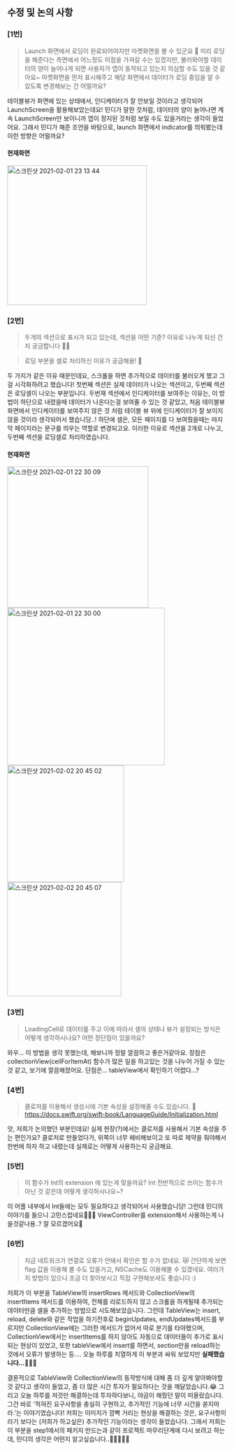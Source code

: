 ## 수정 및 논의 사항

### [1번]
> Launch 화면에서 로딩이 완료되어야지만 마켓화면을 볼 수 있군요 🤔
미리 로딩을 해준다는 측면에서 어느정도 이점을 가져갈 수는 있겠지만, 불러와야할 데이터의 양이 늘어나게 되면 사용자가 앱이 동작되고 있는지 의심할 수도 있을 것 같아요~
마켓화면을 먼저 표시해주고 해당 화면에서 데이터가 로딩 중임을 알 수 있도록 변경해보는 건 어떨까요?

테이블뷰가 화면에 있는 상태에서, 인디케이터가 잘 안보일 것이라고 생각되어 LaunchScreen을 활용해보았는데요!
민디가 말한 것처럼, 데이터의 양이 늘어나면 계속 LaunchScreen만 보이니까 앱이 정지된 것처럼 보일 수도 있을거라는 생각이 들었어요.
그래서 민디가 해준 조언을 바탕으로, launch 화면에서 indicator를 띄워봤는데 이런 방향은 어떨까요?

#### 현재화면
<img width="319" alt="스크린샷 2021-02-01 23 13 44" src="https://user-images.githubusercontent.com/49546979/106471919-7b120900-64e5-11eb-92ca-a64c3622e7f6.png">


### [2번]
> 두개의 섹션으로 표시가 되고 있는데, 섹션을 어떤 기준? 이유로 나누게 되신 건지 궁금합니다 🙋‍♀️

> 로딩 부분을 셀로 처리하신 이유가 궁금해용! 👀

두 가지가 같은 이유 때문인데요, 스크롤을 하면 추가적으로 데이터를 불러오게 했고 그걸 시각화하려고 했습니다!
첫번째 섹션은 실제 데이터가 나오는 섹션이고, 두번째 섹션은 로딩셀이 나오는 부분입니다.
두번재 섹션에서 인디케이터를 보여주는 이유는, 이 방법이 하단으로 내렸을때 데이터가 나온다는걸 보여줄 수 있는 것 같았고, 
처음 테이블뷰 화면에서 인디케이터를 보여주지 않은 것 처럼 테이블 뷰 위에 인디케이터가 잘 보이지 않을 것이라 생각되어서 했습니당..!
하단에 셀은, 모든 페이지를 다 보여줬을때는 마지막 페이지라는 문구를 띄우는 역할로 변경되고요.
이러한 이유로 섹션을 2개로 나누고, 두번째 섹션을 로딩셀로 처리하였습니다.

#### 현재화면
<img width="323" alt="스크린샷 2021-02-01 22 30 09" src="https://user-images.githubusercontent.com/49546979/106472024-9bda5e80-64e5-11eb-933c-20900482f343.png"><img width="360" alt="스크린샷 2021-02-01 22 30 00" src="https://user-images.githubusercontent.com/49546979/106472029-9d0b8b80-64e5-11eb-8687-a02f9b87f776.png">
<img width="267" alt="스크린샷 2021-02-02 20 45 02" src="https://user-images.githubusercontent.com/49546979/106595905-9d645f00-6597-11eb-994e-72c4b7833478.png"><img width="261" alt="스크린샷 2021-02-02 20 45 07" src="https://user-images.githubusercontent.com/49546979/106595907-9e958c00-6597-11eb-9600-6dc99f9478f1.png">



### [3번]
> LoadingCell로 데이터를 주고 이에 따라서 셀의 상태나 뷰가 설정되는 방식은 어떻게 생각하시나요? 어떤 장단점이 있을까요?

와우... 이 방법을 생각 못했는데, 해보니까 정말 깔끔하고 좋은거같아요.
장점은 collectionView(cellForItemAt) 함수가 많은 일을 하고있는 것을 나누어 가질 수 있는 것 같고, 보기에 깔끔해졌어요.
단점은... tableView에서 확인하기 어렵다...?

### [4번]
> 클로저를 이용해서 생성시에 기본 속성을 설정해줄 수도 있습니다. 🦖
https://docs.swift.org/swift-book/LanguageGuide/Initialization.html

앗, 저희가 논의했던 부분인데요! 실제 현장(?)에서는 클로저를 사용해서 기본 속성을 주는 편인가요?
클로저로 만들었다가, 위쪽이 너무 헤비해보이고 또 따로 제약을 줘야해서 한번에 하자 하고 내렸는데 실제로는 어떻게 사용하는지 궁금해요.

### [5번]
> 이 함수가 Int의 extension 에 있는게 맞을까요? Int 전반적으로 쓰이는 함수가 아닌 것 같은데 어떻게 생각하시나요~?

이 어플 내부에서 Int들에는 모두 필요하다고 생각되어서 사용했습니당! 그런데 민디의 이야기를 들으니 고민스럽네요🤦🏻‍♀️
ViewController를 extension해서 사용하는게 나을것같나용..? 잘 모르겠어요🤨

### [6번]
> 지금 네트워크가 연결로 오류가 안돼서 확인은 할 수가 없네요. 😿 간단하게 보면 flag 값을 이용해 볼 수도 있을거고, NSCache도 이용해볼 수 있겠네요. 여러가지 방법이 있으니 조금 더 찾아보시고 직접 구현해보셔도 좋습니다 :)

저희가 이 부분을 TableView의 insertRows 메서드와 CollectionView의 insertItems 메서드를 이용하여, 전체를 리로드하지 않고 스크롤을 하게될때 추가되는 데이터만큼 셀을 추가하는 방법으로 시도해보았습니다. 
그런데 TableView는 insert, reload, delete와 같은 작업을 하기전후로 beginUpdates, endUpdates메서드를 부르지만 CollectionView에는 그러한 메서드가 없어서 따로 분기를 타야했으며,
CollectionView에서는 insertItems를 하지 않아도 자동으로 데이터들이 추가로 표시되는 현상이 있었고,
또한 tableView에서 insert를 하면서, section만을 reload하는 것에서 오류가 발생하는 등.... 오늘 하루를 치열하게 이 부분과 싸워 보았지만 __실패했습니다...🤦🏻‍♀️__

결론적으로 TableView와 CollectionView의 동작방식에 대해 좀 더 깊게 알아봐야할 것 같다고 생각이 들었고, 좀 더 많은 시간 투자가 필요하다는 것을 깨달았습니다.😂
그리고 오늘 하루를 저것만 해결하는데 투자하다보니, 야곰이 해줬던 말이 떠올랐습니다.
그건 바로 '적혀진 요구사항을 충실히 구현하고, 추가적인 기능에 너무 시간을 쏟지마라.'는 이야기였습니다!
저희는 이미지가 깜빡 거리는 현상을 해결하는 것은, 요구사항이라기 보다는 (저희가 하고싶은) 추가적인 기능이라는 생각이 들었습니다.
그래서 저희는 이 부분을 step1에서의 패키지 만드는과 같이 프로젝트 마무리단계에 다시 보려고 하는데,
민디의 생각은 어떤지 알고싶습니다..🥺🥺🥺🥺🥺
